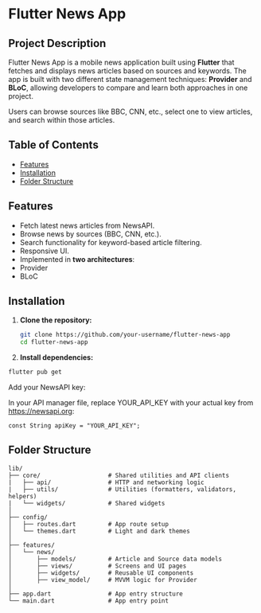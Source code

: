 # Flutter News App

## Project Description

Flutter News App is a mobile news application built using **Flutter** that fetches and displays news articles based on sources and keywords. The app is built with two different state management techniques: **Provider** and **BLoC**, allowing developers to compare and learn both approaches in one project.

Users can browse sources like BBC, CNN, etc., select one to view articles, and search within those articles.

## Table of Contents

- [Features](#features)
- [Installation](#installation)
- [Folder Structure](#folder-structure)

## Features

- Fetch latest news articles from NewsAPI.
- Browse news by sources (BBC, CNN, etc.).
- Search functionality for keyword-based article filtering.
- Responsive UI.
- Implemented in **two architectures**:
- Provider
- BLoC

## Installation

1. **Clone the repository:**

   ```bash
   git clone https://github.com/your-username/flutter-news-app
   cd flutter-news-app
   ```

2. **Install dependencies:**

```bash
flutter pub get
```

Add your NewsAPI key:

In your API manager file, replace YOUR_API_KEY with your actual key from https://newsapi.org:

    const String apiKey = "YOUR_API_KEY";

## Folder Structure

```text
lib/
├── core/                   # Shared utilities and API clients
|   ├── api/                # HTTP and networking logic
|   ├── utils/              # Utilities (formatters, validators, helpers)
|   └── widgets/            # Shared widgets
│
├── config/
│   ├── routes.dart         # App route setup
│   └── themes.dart         # Light and dark themes
│
├── features/
│   └── news/
│       ├── models/         # Article and Source data models
│       ├── views/          # Screens and UI pages
│       ├── widgets/        # Reusable UI components
│       ├── view_model/     # MVVM logic for Provider
│
├── app.dart                # App entry structure
└── main.dart               # App entry point
```
